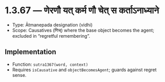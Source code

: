 # 1.3.67 — णेरणौ यत् कर्म णौ चेत् स कर्ताऽनाध्याने

- Type: Ātmanepada designation (vidhi)
- Scope: Causatives (णिच्) where the base object becomes the agent; excluded in “regretful remembering”.

## Implementation
- Function: `sutra1367(word, context)`
- Requires `isCausative` and `objectBecomesAgent`; guards against regret sense.
